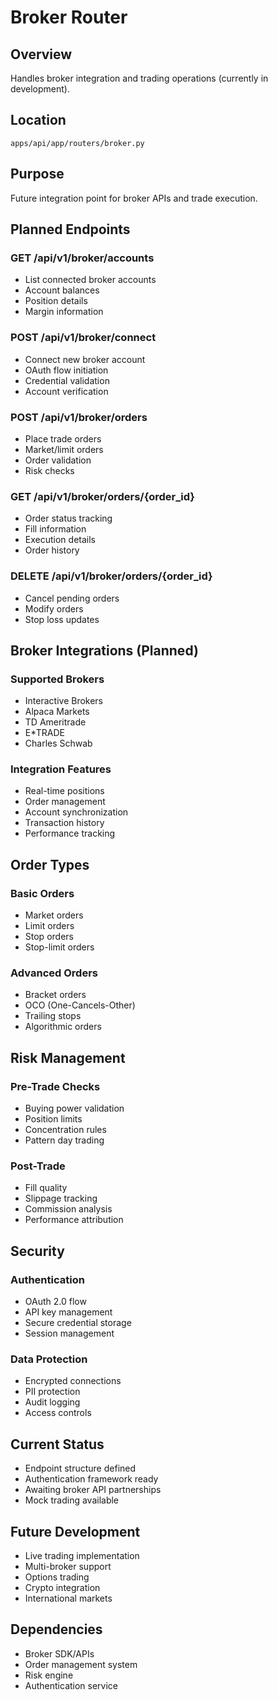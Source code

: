# Broker Router

## Overview
Handles broker integration and trading operations (currently in development).

## Location
`apps/api/app/routers/broker.py`

## Purpose
Future integration point for broker APIs and trade execution.

## Planned Endpoints

### GET /api/v1/broker/accounts
- List connected broker accounts
- Account balances
- Position details
- Margin information

### POST /api/v1/broker/connect
- Connect new broker account
- OAuth flow initiation
- Credential validation
- Account verification

### POST /api/v1/broker/orders
- Place trade orders
- Market/limit orders
- Order validation
- Risk checks

### GET /api/v1/broker/orders/{order_id}
- Order status tracking
- Fill information
- Execution details
- Order history

### DELETE /api/v1/broker/orders/{order_id}
- Cancel pending orders
- Modify orders
- Stop loss updates

## Broker Integrations (Planned)

### Supported Brokers
- Interactive Brokers
- Alpaca Markets
- TD Ameritrade
- E*TRADE
- Charles Schwab

### Integration Features
- Real-time positions
- Order management
- Account synchronization
- Transaction history
- Performance tracking

## Order Types

### Basic Orders
- Market orders
- Limit orders
- Stop orders
- Stop-limit orders

### Advanced Orders
- Bracket orders
- OCO (One-Cancels-Other)
- Trailing stops
- Algorithmic orders

## Risk Management

### Pre-Trade Checks
- Buying power validation
- Position limits
- Concentration rules
- Pattern day trading

### Post-Trade
- Fill quality
- Slippage tracking
- Commission analysis
- Performance attribution

## Security

### Authentication
- OAuth 2.0 flow
- API key management
- Secure credential storage
- Session management

### Data Protection
- Encrypted connections
- PII protection
- Audit logging
- Access controls

## Current Status
- Endpoint structure defined
- Authentication framework ready
- Awaiting broker API partnerships
- Mock trading available

## Future Development
- Live trading implementation
- Multi-broker support
- Options trading
- Crypto integration
- International markets

## Dependencies
- Broker SDK/APIs
- Order management system
- Risk engine
- Authentication service